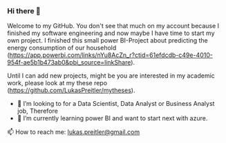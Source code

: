 ### Hi there 👋

Welcome to my GitHub. You don't see that much on my account because I finished my software engineering and now maybe I have time to start my own project.
I finished this small power BI-Project about predicting the energy consumption of our household (https://app.powerbi.com/links/nYu8AcZn_r?ctid=61efdcdb-c49e-4010-954f-ae5b1b473ab0&pbi_source=linkShare).

Until I can add new projects, might be you are interested in my academic work, please look at my these repo (https://github.com/LukasPreitler/mytheses). 

- 👯 I’m looking to for a Data Scientist, Data Analyst or Business Analyst job, Therefore
- 🌱 I’m currently learning power BI and want to start next with azure.

📫 How to reach me: lukas.preitler@gmail.com
 

<!--
**LukasPreitler/LukasPreitler** is a ✨ _special_ ✨ repository because its `README.md` (this file) appears on your GitHub profile.

Here are some ideas to get you started:

- 🔭 I’m currently working on ...
- 🌱 I’m currently learning ...
- 👯 I’m looking to collaborate on ...
- 🤔 I’m looking for help with ...
- 💬 Ask me about ...
- 📫 How to reach me: ...
- 😄 Pronouns: ...
- ⚡ Fun fact: ...
-->
